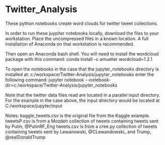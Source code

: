 # Twitter_Analysis

These python notebooks create word clouds for twitter tweet collections.

In order to run these juypiter notebooks locally, download the files to your workstation. Place the uncompressed files in a known location. A full installation of Anaconda on that workstation is recommended.

Then open an Anaconda bash shell.
You will need to install the wordcloud package with this command:
conda install -c amueller wordcloud=1.2.1

To open the notebooks in the case that the jupyter_notebooks directory is installed at: c:/workspace/Twitter-Analysis/jupyter_notebooks enter the following command:
jupyter notebook --notebook-dir=c:/workspace/Twitter-Analysis/jupyter_notebooks

Note that the twitter data files read are located in a parallel input directory. For the example in the case above, the input directory would be located at C:/workspace/jupyter/input

Notes:
kaggle_tweets.csv is the original file from the Kaggle example.
tweetsP.csv is from a Mozdeh collection of tweets containing tweets sent by Putin, @PutinRF_Eng
tweets.csv is from a cree.py collection of tweets containing tweets sent by Lewanowski, @CLewandowski_ and Trump, @realDonaldTrump
